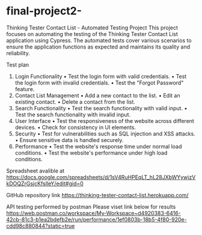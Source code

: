 # final-project2-


Thinking Tester Contact List - Automated Testing Project
This project focuses on automating the testing of the Thinking Tester Contact List application using Cypress. The automated tests cover various scenarios to ensure the application functions as expected and maintains its quality and reliability.


Test plan 
1.	Login Functionality
•	Test the login form with valid credentials.
•	Test the login form with invalid credentials.
•	Test the "Forgot Password" feature.
2.	Contact List Management
•	Add a new contact to the list.
•	Edit an existing contact.
•	Delete a contact from the list.
3.	Search Functionality
•	Test the search functionality with valid input.
•	Test the search functionality with invalid input.
4.	User Interface
•	Test the responsiveness of the website across different devices.
•	Check for consistency in UI elements.
5.	Security
•	Test for vulnerabilities such as SQL injection and XSS attacks.
•	Ensure sensitive data is handled securely.
6.	Performance
•	Test the website's response time under normal load conditions.
•	Test the website's performance under high load conditions.

 Spreadsheet avalible at 
https://docs.google.com/spreadsheets/d/1sV4RuHPEqLT_hL28JXbWYywjzVkDOQZrGsjcKfsIleY/edit#gid=0

GitHub repository link
https://thinking-tester-contact-list.herokuapp.com/


API testing performed by postman 
Please viset link below for results
https://web.postman.co/workspace/My-Workspace~d4920383-6416-42cb-81c3-b1ea2bdefb2e/run/performance/1ef0803b-18b5-4f80-920e-cdd98c880844?static=true
